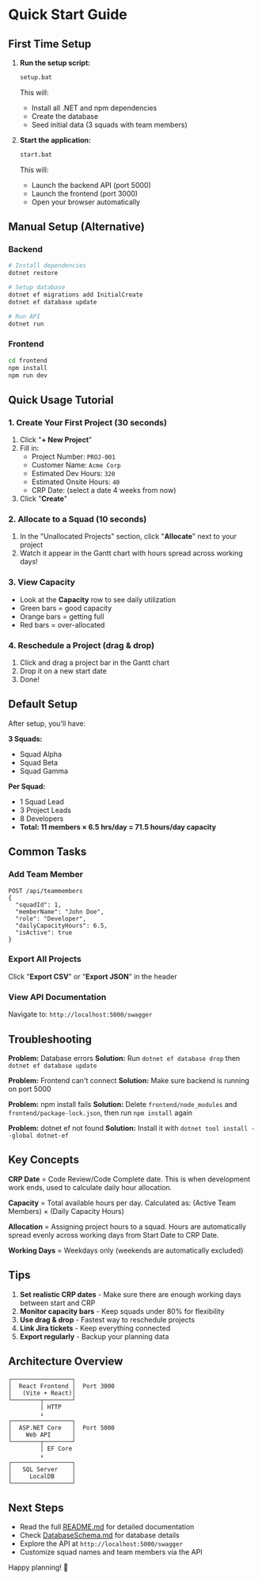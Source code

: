 # Quick Start Guide

## First Time Setup

1. **Run the setup script:**
   ```bash
   setup.bat
   ```
   This will:
   - Install all .NET and npm dependencies
   - Create the database
   - Seed initial data (3 squads with team members)

2. **Start the application:**
   ```bash
   start.bat
   ```
   This will:
   - Launch the backend API (port 5000)
   - Launch the frontend (port 3000)
   - Open your browser automatically

## Manual Setup (Alternative)

### Backend
```bash
# Install dependencies
dotnet restore

# Setup database
dotnet ef migrations add InitialCreate
dotnet ef database update

# Run API
dotnet run
```

### Frontend
```bash
cd frontend
npm install
npm run dev
```

## Quick Usage Tutorial

### 1. Create Your First Project (30 seconds)
1. Click "**+ New Project**"
2. Fill in:
   - Project Number: `PROJ-001`
   - Customer Name: `Acme Corp`
   - Estimated Dev Hours: `320`
   - Estimated Onsite Hours: `40`
   - CRP Date: (select a date 4 weeks from now)
3. Click "**Create**"

### 2. Allocate to a Squad (10 seconds)
1. In the "Unallocated Projects" section, click "**Allocate**" next to your project
2. Watch it appear in the Gantt chart with hours spread across working days!

### 3. View Capacity
- Look at the **Capacity** row to see daily utilization
- Green bars = good capacity
- Orange bars = getting full
- Red bars = over-allocated

### 4. Reschedule a Project (drag & drop)
1. Click and drag a project bar in the Gantt chart
2. Drop it on a new start date
3. Done!

## Default Setup

After setup, you'll have:

**3 Squads:**
- Squad Alpha
- Squad Beta
- Squad Gamma

**Per Squad:**
- 1 Squad Lead
- 3 Project Leads
- 8 Developers
- **Total: 11 members × 6.5 hrs/day = 71.5 hours/day capacity**

## Common Tasks

### Add Team Member
```http
POST /api/teammembers
{
  "squadId": 1,
  "memberName": "John Doe",
  "role": "Developer",
  "dailyCapacityHours": 6.5,
  "isActive": true
}
```

### Export All Projects
Click "**Export CSV**" or "**Export JSON**" in the header

### View API Documentation
Navigate to: `http://localhost:5000/swagger`

## Troubleshooting

**Problem:** Database errors
**Solution:** Run `dotnet ef database drop` then `dotnet ef database update`

**Problem:** Frontend can't connect
**Solution:** Make sure backend is running on port 5000

**Problem:** npm install fails
**Solution:** Delete `frontend/node_modules` and `frontend/package-lock.json`, then run `npm install` again

**Problem:** dotnet ef not found
**Solution:** Install it with `dotnet tool install --global dotnet-ef`

## Key Concepts

**CRP Date** = Code Review/Code Complete date. This is when development work ends, used to calculate daily hour allocation.

**Capacity** = Total available hours per day. Calculated as: (Active Team Members) × (Daily Capacity Hours)

**Allocation** = Assigning project hours to a squad. Hours are automatically spread evenly across working days from Start Date to CRP Date.

**Working Days** = Weekdays only (weekends are automatically excluded)

## Tips

1. **Set realistic CRP dates** - Make sure there are enough working days between start and CRP
2. **Monitor capacity bars** - Keep squads under 80% for flexibility
3. **Use drag & drop** - Fastest way to reschedule projects
4. **Link Jira tickets** - Keep everything connected
5. **Export regularly** - Backup your planning data

## Architecture Overview

```
┌─────────────────┐
│  React Frontend │  Port 3000
│   (Vite + React)│
└────────┬────────┘
         │ HTTP
         ↓
┌─────────────────┐
│  ASP.NET Core   │  Port 5000
│    Web API      │
└────────┬────────┘
         │ EF Core
         ↓
┌─────────────────┐
│   SQL Server    │
│     LocalDB     │
└─────────────────┘
```

## Next Steps

- Read the full [README.md](README.md) for detailed documentation
- Check [DatabaseSchema.md](DatabaseSchema.md) for database details
- Explore the API at `http://localhost:5000/swagger`
- Customize squad names and team members via the API

Happy planning! 🚀
